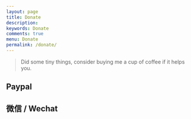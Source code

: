 ```yaml
---
layout: page
title: Donate
description: 
keywords: Donate
comments: true
menu: Donate
permalink: /donate/
---
```


> Did some tiny things, consider buying me a cup of coffee if it helps you.

## Paypal

<!-- [Donate via Paypal](https://paypal.me/mzlogin) -->

## 微信 / Wechat

<!-- <img style="width:256px;border:1px solid lightgrey;" src="{{ assets_base_url }}/assets/images/receipt-code-wechat.jpeg" alt="wechat receipt code" /> -->

<!-- ## 支付宝 / Alipay -->
<!--  -->
<!-- <img style="width:256px;border:1px solid lightgrey;" src="{{ assets_base_url }}/assets/images/receipt-code-alipay.jpeg" alt="alipay receipt code" /> -->
